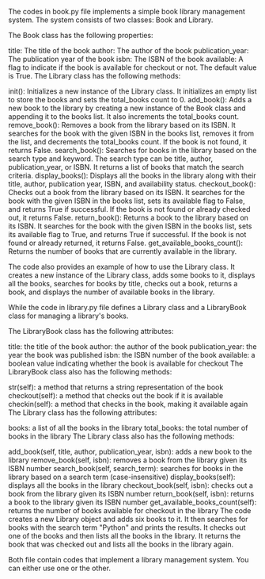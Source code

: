 The codes in book.py file implements a simple book library management system. The system consists of two classes: Book and Library.

The Book class has the following properties:

title: The title of the book
author: The author of the book
publication_year: The publication year of the book
isbn: The ISBN of the book
available: A flag to indicate if the book is available for checkout or not. The default value is True.
The Library class has the following methods:

init(): Initializes a new instance of the Library class. It initializes an empty list to store the books and sets the total_books count to 0.
add_book(): Adds a new book to the library by creating a new instance of the Book class and appending it to the books list. It also increments the total_books count.
remove_book(): Removes a book from the library based on its ISBN. It searches for the book with the given ISBN in the books list, removes it from the list, and decrements the total_books count. If the book is not found, it returns False.
search_book(): Searches for books in the library based on the search type and keyword. The search type can be title, author, publication_year, or ISBN. It returns a list of books that match the search criteria.
display_books(): Displays all the books in the library along with their title, author, publication year, ISBN, and availability status.
checkout_book(): Checks out a book from the library based on its ISBN. It searches for the book with the given ISBN in the books list, sets its available flag to False, and returns True if successful. If the book is not found or already checked out, it returns False.
return_book(): Returns a book to the library based on its ISBN. It searches for the book with the given ISBN in the books list, sets its available flag to True, and returns True if successful. If the book is not found or already returned, it returns False.
get_available_books_count(): Returns the number of books that are currently available in the library.

The code also provides an example of how to use the Library class. It creates a new instance of the Library class, adds some books to it, displays all the books, searches for books by title, checks out a book, returns a book, and displays the number of available books in the library.



While the code in library.py file defines a Library class and a LibraryBook class for managing a library's books.

The LibraryBook class has the following attributes:

title: the title of the book
author: the author of the book
publication_year: the year the book was published
isbn: the ISBN number of the book
available: a boolean value indicating whether the book is available for checkout
The LibraryBook class also has the following methods:

str(self): a method that returns a string representation of the book
checkout(self): a method that checks out the book if it is available
checkin(self): a method that checks in the book, making it available again
The Library class has the following attributes:

books: a list of all the books in the library
total_books: the total number of books in the library
The Library class also has the following methods:

add_book(self, title, author, publication_year, isbn): adds a new book to the library
remove_book(self, isbn): removes a book from the library given its ISBN number
search_book(self, search_term): searches for books in the library based on a search term (case-insensitive)
display_books(self): displays all the books in the library
checkout_book(self, isbn): checks out a book from the library given its ISBN number
return_book(self, isbn): returns a book to the library given its ISBN number
get_available_books_count(self): returns the number of books available for checkout in the library
The code creates a new Library object and adds six books to it. It then searches for books with the search term "Python" and prints the results. It checks out one of the books and then lists all the books in the library. It returns the book that was checked out and lists all the books in the library again.



Both file contain codes that implement a library management system. You can either use one or the other.